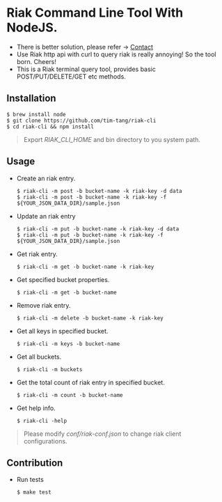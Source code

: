 Riak Command Line Tool With NodeJS.
========

- There is better solution, please refer -> [Contact](http://metadave.github.io/contact/)
- Use Riak http api with curl to query riak is really annoying! So the tool born. Cheers!
- This is a Riak terminal query tool, provides basic POST/PUT/DELETE/GET etc methods.

## Installation

    $ brew install node
    $ git clone https://github.com/tim-tang/riak-cli 
    $ cd riak-cli && npm install

> Export *RIAK_CLI_HOME* and bin directory to you system path.


## Usage

- Create an riak entry.

    ```
    $ riak-cli -m post -b bucket-name -k riak-key -d data
    $ riak-cli -m post -b bucket-name -k riak-key -f ${YOUR_JSON_DATA_DIR}/sample.json
    ```

- Update an riak entry

    ```
    $ riak-cli -m put -b bucket-name -k riak-key -d data
    $ riak-cli -m put -b bucket-name -k riak-key -f ${YOUR_JSON_DATA_DIR}/sample.json
    ```

- Get riak entry.

    ```
    $ riak-cli -m get -b bucket-name -k riak-key
    ```

- Get specified bucket properties.

    ```
    $ riak-cli -m get -b bucket-name
    ```

- Remove riak entry.

    ```
    $ riak-cli -m delete -b bucket-name -k riak-key
    ```

- Get all keys in specified bucket.
    
    ```
    $ riak-cli -m keys -b bucket-name
    ```

- Get all buckets.
    
    ```
    $ riak-cli -m buckets
    ```

- Get the total count of riak entry in specified bucket.

    ```
    $ riak-cli -m count -b bucket-name

- Get help info.

    ```
    $ riak-cli -help
    ```

> Please modify _conf/riak-conf.json_ to change riak client configurations.

## Contribution

- Run tests
    
    ```
    $ make test
    ```

